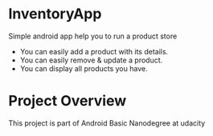 # InventoryApp
Simple android app help you to run a product store

* You can easily add a product with its details.
* You can easily remove & update a product.
* You can display all products you have.

# Project Overview
This project is part of Android Basic Nanodegree at udacity
